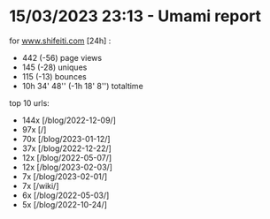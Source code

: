 # 15/03/2023 23:13 - Umami report
for www.shifeiti.com [24h] :

 - 442 (-56) page views
 - 145 (-28) uniques
 - 115 (-13) bounces
 - 10h 34' 48'' (-1h 18' 8'') totaltime


top 10 urls:
 - 144x [/blog/2022-12-09/]
 - 97x [/]
 - 70x [/blog/2023-01-12/]
 - 37x [/blog/2022-12-22/]
 - 12x [/blog/2022-05-07/]
 - 12x [/blog/2023-02-03/]
 - 7x [/blog/2023-02-01/]
 - 7x [/wiki/]
 - 6x [/blog/2022-05-03/]
 - 5x [/blog/2022-10-24/]


